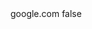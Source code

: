 <?xml version="1.0" encoding="UTF-8"?>
<CustomMetadata xmlns="http://soap.sforce.com/2006/04/metadata">
    <label>google.com</label>
    <protected>false</protected>
</CustomMetadata>
